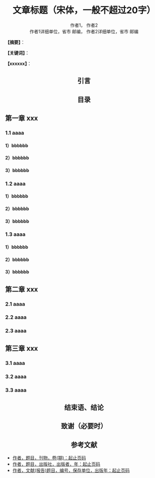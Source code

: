 # <center> 文章标题（宋体，一般不超过20字） </center>

<center> 作者1， 作者2 </center>

<center> 作者1详细单位，省市 邮编， 作者2详细单位，省市 邮编</center>

**【摘要】**：

**【关键词】**：

**【xxxxxx】**：


## <center> 引言 </center>

## <center> 目录 </center>

## 第一章 xxx

### 1.1 aaaa

#### 1）bbbbbb

#### 2）bbbbbb

#### 3）bbbbbb

### 1.2 aaaa

#### 1）bbbbbb

#### 2）bbbbbb

#### 3）bbbbbb

### 1.3 aaaa

#### 1）bbbbbb

#### 2）bbbbbb

#### 3）bbbbbb

## 第二章 xxx

### 2.1 aaaa

### 2.2 aaaa

### 2.3 aaaa


## 第三章 xxx

### 3.1 aaaa

### 3.2 aaaa

### 3.3 aaaa


## <center> 结束语、结论 </center>

## <center> 致谢（必要时） </center>

## <center> 参考文献 </center>

- [作者，题目，刊物，卷(期)：起止页码]()
- [作者，题目，出版社，出版者，年：起止页码]()
- [作者，文献(报告)题目，编号，保存单位，出版年：起止页码]()
